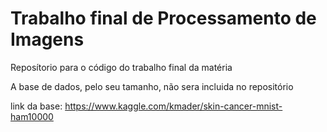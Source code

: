 <h1>Trabalho final de Processamento de Imagens</h1>

Reposítorio para o código do trabalho final da matéria

A base de dados, pelo seu tamanho, não sera incluida no repositório

link da base: 
https://www.kaggle.com/kmader/skin-cancer-mnist-ham10000
